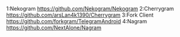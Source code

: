 1:Nekogram
https://github.com/Nekogram/Nekogram
2:Cherrygram
https://github.com/arsLan4k1390/Cherrygram
3:Fork Client
https://github.com/forkgram/TelegramAndroid
4:Nagram
https://github.com/NextAlone/Nagram
